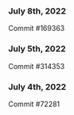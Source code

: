 ### July 8th, 2022

Commit #169363

### July 5th, 2022

Commit #314353


### July 4th, 2022

Commit #72281
